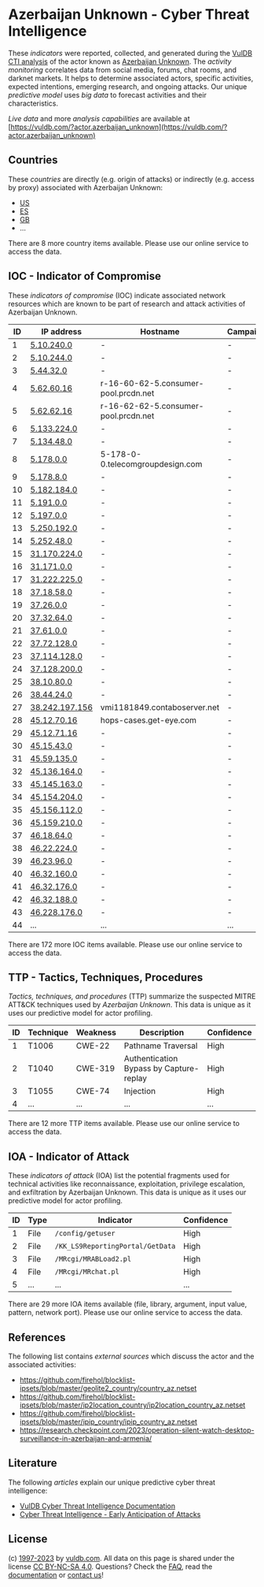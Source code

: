 # Azerbaijan Unknown - Cyber Threat Intelligence

These _indicators_ were reported, collected, and generated during the [VulDB CTI analysis](https://vuldb.com/?kb.cti) of the actor known as [Azerbaijan Unknown](https://vuldb.com/?actor.azerbaijan_unknown). The _activity monitoring_ correlates data from social media, forums, chat rooms, and darknet markets. It helps to determine associated actors, specific activities, expected intentions, emerging research, and ongoing attacks. Our unique _predictive model_ uses _big data_ to forecast activities and their characteristics.

_Live data_ and more _analysis capabilities_ are available at [https://vuldb.com/?actor.azerbaijan_unknown](https://vuldb.com/?actor.azerbaijan_unknown)

## Countries

These _countries_ are directly (e.g. origin of attacks) or indirectly (e.g. access by proxy) associated with Azerbaijan Unknown:

* [US](https://vuldb.com/?country.us)
* [ES](https://vuldb.com/?country.es)
* [GB](https://vuldb.com/?country.gb)
* ...

There are 8 more country items available. Please use our online service to access the data.

## IOC - Indicator of Compromise

These _indicators of compromise_ (IOC) indicate associated network resources which are known to be part of research and attack activities of Azerbaijan Unknown.

ID | IP address | Hostname | Campaign | Confidence
-- | ---------- | -------- | -------- | ----------
1 | [5.10.240.0](https://vuldb.com/?ip.5.10.240.0) | - | - | High
2 | [5.10.244.0](https://vuldb.com/?ip.5.10.244.0) | - | - | High
3 | [5.44.32.0](https://vuldb.com/?ip.5.44.32.0) | - | - | High
4 | [5.62.60.16](https://vuldb.com/?ip.5.62.60.16) | r-16-60-62-5.consumer-pool.prcdn.net | - | High
5 | [5.62.62.16](https://vuldb.com/?ip.5.62.62.16) | r-16-62-62-5.consumer-pool.prcdn.net | - | High
6 | [5.133.224.0](https://vuldb.com/?ip.5.133.224.0) | - | - | High
7 | [5.134.48.0](https://vuldb.com/?ip.5.134.48.0) | - | - | High
8 | [5.178.0.0](https://vuldb.com/?ip.5.178.0.0) | 5-178-0-0.telecomgroupdesign.com | - | High
9 | [5.178.8.0](https://vuldb.com/?ip.5.178.8.0) | - | - | High
10 | [5.182.184.0](https://vuldb.com/?ip.5.182.184.0) | - | - | High
11 | [5.191.0.0](https://vuldb.com/?ip.5.191.0.0) | - | - | High
12 | [5.197.0.0](https://vuldb.com/?ip.5.197.0.0) | - | - | High
13 | [5.250.192.0](https://vuldb.com/?ip.5.250.192.0) | - | - | High
14 | [5.252.48.0](https://vuldb.com/?ip.5.252.48.0) | - | - | High
15 | [31.170.224.0](https://vuldb.com/?ip.31.170.224.0) | - | - | High
16 | [31.171.0.0](https://vuldb.com/?ip.31.171.0.0) | - | - | High
17 | [31.222.225.0](https://vuldb.com/?ip.31.222.225.0) | - | - | High
18 | [37.18.58.0](https://vuldb.com/?ip.37.18.58.0) | - | - | High
19 | [37.26.0.0](https://vuldb.com/?ip.37.26.0.0) | - | - | High
20 | [37.32.64.0](https://vuldb.com/?ip.37.32.64.0) | - | - | High
21 | [37.61.0.0](https://vuldb.com/?ip.37.61.0.0) | - | - | High
22 | [37.72.128.0](https://vuldb.com/?ip.37.72.128.0) | - | - | High
23 | [37.114.128.0](https://vuldb.com/?ip.37.114.128.0) | - | - | High
24 | [37.128.200.0](https://vuldb.com/?ip.37.128.200.0) | - | - | High
25 | [38.10.80.0](https://vuldb.com/?ip.38.10.80.0) | - | - | High
26 | [38.44.24.0](https://vuldb.com/?ip.38.44.24.0) | - | - | High
27 | [38.242.197.156](https://vuldb.com/?ip.38.242.197.156) | vmi1181849.contaboserver.net | - | High
28 | [45.12.70.16](https://vuldb.com/?ip.45.12.70.16) | hops-cases.get-eye.com | - | High
29 | [45.12.71.16](https://vuldb.com/?ip.45.12.71.16) | - | - | High
30 | [45.15.43.0](https://vuldb.com/?ip.45.15.43.0) | - | - | High
31 | [45.59.135.0](https://vuldb.com/?ip.45.59.135.0) | - | - | High
32 | [45.136.164.0](https://vuldb.com/?ip.45.136.164.0) | - | - | High
33 | [45.145.163.0](https://vuldb.com/?ip.45.145.163.0) | - | - | High
34 | [45.154.204.0](https://vuldb.com/?ip.45.154.204.0) | - | - | High
35 | [45.156.112.0](https://vuldb.com/?ip.45.156.112.0) | - | - | High
36 | [45.159.210.0](https://vuldb.com/?ip.45.159.210.0) | - | - | High
37 | [46.18.64.0](https://vuldb.com/?ip.46.18.64.0) | - | - | High
38 | [46.22.224.0](https://vuldb.com/?ip.46.22.224.0) | - | - | High
39 | [46.23.96.0](https://vuldb.com/?ip.46.23.96.0) | - | - | High
40 | [46.32.160.0](https://vuldb.com/?ip.46.32.160.0) | - | - | High
41 | [46.32.176.0](https://vuldb.com/?ip.46.32.176.0) | - | - | High
42 | [46.32.188.0](https://vuldb.com/?ip.46.32.188.0) | - | - | High
43 | [46.228.176.0](https://vuldb.com/?ip.46.228.176.0) | - | - | High
44 | ... | ... | ... | ...

There are 172 more IOC items available. Please use our online service to access the data.

## TTP - Tactics, Techniques, Procedures

_Tactics, techniques, and procedures_ (TTP) summarize the suspected MITRE ATT&CK techniques used by _Azerbaijan Unknown_. This data is unique as it uses our predictive model for actor profiling.

ID | Technique | Weakness | Description | Confidence
-- | --------- | -------- | ----------- | ----------
1 | T1006 | CWE-22 | Pathname Traversal | High
2 | T1040 | CWE-319 | Authentication Bypass by Capture-replay | High
3 | T1055 | CWE-74 | Injection | High
4 | ... | ... | ... | ...

There are 12 more TTP items available. Please use our online service to access the data.

## IOA - Indicator of Attack

These _indicators of attack_ (IOA) list the potential fragments used for technical activities like reconnaissance, exploitation, privilege escalation, and exfiltration by Azerbaijan Unknown. This data is unique as it uses our predictive model for actor profiling.

ID | Type | Indicator | Confidence
-- | ---- | --------- | ----------
1 | File | `/config/getuser` | High
2 | File | `/KK_LS9ReportingPortal/GetData` | High
3 | File | `/MRcgi/MRABLoad2.pl` | High
4 | File | `/MRcgi/MRchat.pl` | High
5 | ... | ... | ...

There are 29 more IOA items available (file, library, argument, input value, pattern, network port). Please use our online service to access the data.

## References

The following list contains _external sources_ which discuss the actor and the associated activities:

* https://github.com/firehol/blocklist-ipsets/blob/master/geolite2_country/country_az.netset
* https://github.com/firehol/blocklist-ipsets/blob/master/ip2location_country/ip2location_country_az.netset
* https://github.com/firehol/blocklist-ipsets/blob/master/ipip_country/ipip_country_az.netset
* https://research.checkpoint.com/2023/operation-silent-watch-desktop-surveillance-in-azerbaijan-and-armenia/

## Literature

The following _articles_ explain our unique predictive cyber threat intelligence:

* [VulDB Cyber Threat Intelligence Documentation](https://vuldb.com/?kb.cti)
* [Cyber Threat Intelligence - Early Anticipation of Attacks](https://www.scip.ch/en/?labs.20201022)

## License

(c) [1997-2023](https://vuldb.com/?kb.changelog) by [vuldb.com](https://vuldb.com/?kb.about). All data on this page is shared under the license [CC BY-NC-SA 4.0](https://creativecommons.org/licenses/by-nc-sa/4.0/). Questions? Check the [FAQ](https://vuldb.com/?kb.faq), read the [documentation](https://vuldb.com/?kb) or [contact us](https://vuldb.com/?contact)!
